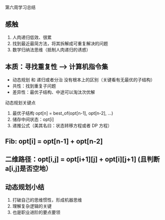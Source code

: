 第六周学习总结

## 感触

1. 人肉递归低效、很累
2. 找到最近最简方法，将其拆解成可重复解决的问题
3. 数学归纳法思维（抵制人肉递归的诱惑）

## 本质：寻找重复性 —> 计算机指令集

- 动态规划 和 递归或者分治 没有根本上的区别（关键看有无最优的子结构）
- 共性：找到重复子问题
- 差异性：最优子结构、中途可以淘汰次优解

动态规划关键点

1. 最优子结构 opt[n] = best_of(opt[n-1], opt[n-2], …)
2. 储存中间状态：opt[i]
3. 递推公式（美其名曰：状态转移方程或者 DP 方程）

## Fib: opt[i] = opt[n-1] + opt[n-2]
## 二维路径：opt[i,j] = opt[i+1][j] + opt[i][j+1] (且判断a[i,j]是否空地）

## 动态规划小结

1. 打破自己的思维惯性，形成机器思维
2. 理解复杂逻辑的关键
3. 也是职业进阶的要点要领


